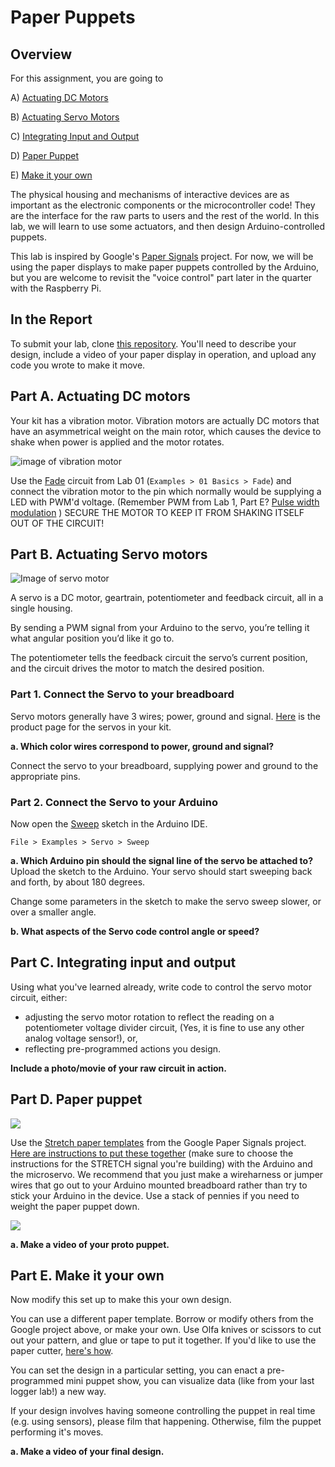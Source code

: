 # Paper Puppets

## Overview
For this assignment, you are going to 

A) [Actuating DC Motors](#part-a-actuating-dc-motors) 

B) [Actuating Servo Motors](#part-b-actuating-servo-motors) 

C) [Integrating Input and Output](#part-c-integrating-input-and-output)

D) [Paper Puppet](#part-d-paper-puppet) 

E) [Make it your own](#part-e-make-it-your-own)



The physical housing and mechanisms of interactive devices are as important as the electronic components or the microcontroller code! They are the interface for the raw parts to users and the rest of the world. In this lab, we will learn to use some actuators, and then design Arduino-controlled puppets.

This lab is inspired by Google's [Paper Signals](https://papersignals.withgoogle.com) project. For now, we will be using the paper displays to make paper puppets controlled by the Arduino, but you are welcome to revisit the "voice control" part later in the quarter with the Raspberry Pi. 


## In the Report

To submit your lab, clone [this repository](https://github.com/FAR-Lab/IDD-Fa18-Lab4). You'll need to describe your design, include a video of your paper display in operation, and upload any code you wrote to make it move.


## Part A. Actuating DC motors


Your kit has a vibration motor. Vibration motors are actually DC motors that have an asymmetrical weight on the main rotor, which causes the device to shake when power is applied and the motor rotates. 

![image of vibration motor](https://cdn-shop.adafruit.com/145x109/1201-01.jpg)

Use the [Fade](https://www.arduino.cc/en/tutorial/fade) circuit from Lab 01 (```Examples > 01 Basics > Fade```) and connect the vibration motor to the pin which normally would be supplying a LED with PWM'd voltage. (Remember PWM from Lab 1, Part E? [Pulse width modulation](https://github.com/FAR-Lab/Developing-and-Designing-Interactive-Devices/wiki/Lab-01#part-e-fade-a-led-using-arduino) )  SECURE THE MOTOR TO KEEP IT FROM SHAKING ITSELF OUT OF THE CIRCUIT!

## Part B. Actuating Servo motors
![Image of servo motor](https://cdn-shop.adafruit.com/145x109/169-06.jpg)

A servo is a DC motor, geartrain, potentiometer and feedback circuit, all in a single housing.

By sending a PWM signal from your Arduino to the servo, you’re telling it what angular position you’d like it go to.

The potentiometer tells the feedback circuit the servo’s current position, and the circuit drives the motor to match the desired position.

### Part 1. Connect the Servo to your breadboard

Servo motors generally have 3 wires; power, ground and signal. [Here](https://www.adafruit.com/product/169) is the product page for the servos in your kit. 

**a. Which color wires correspond to power, ground and signal?**

Connect the servo to your breadboard, supplying power and ground to the appropriate pins. 

### Part 2. Connect the Servo to your Arduino

Now open the [Sweep](https://www.arduino.cc/en/Tutorial/Sweep) sketch in the Arduino IDE. 

```File > Examples > Servo > Sweep```

**a. Which Arduino pin should the signal line of the servo be attached to?**
Upload the sketch to the Arduino. Your servo should start sweeping back and forth, by about 180 degrees.

Change some parameters in the sketch to make the servo sweep slower, or over a smaller angle.

**b. What aspects of the Servo code control angle or speed?**

## Part C. Integrating input and output

Using what you've learned already, write code to control the servo motor circuit, either:
* adjusting the servo motor rotation to reflect the reading on a potentiometer voltage divider circuit, (Yes, it is fine to use any other analog voltage sensor!), or, 
* reflecting pre-programmed actions you design. 

**Include a photo/movie of your raw circuit in action.**

## Part D. Paper puppet
![](https://papersignals.withgoogle.com/static/images/instructions/slides/stretch_00011.png)

Use the [Stretch paper templates](https://papersignals.withgoogle.com/static/files/stretch.pdf) from the Google Paper Signals project. [Here are instructions to put these together](https://papersignals.withgoogle.com/getstarted#put-it-all-together) (make sure to choose the instructions for the STRETCH signal you're building) with the Arduino and the microservo. We recommend that you just make a wireharness or jumper wires that go out to your Arduino mounted breadboard rather than try to stick your Arduino in the device. Use a stack of pennies if you need to weight the paper puppet down.

![](https://github.com/FAR-Lab/Developing-and-Designing-Interactive-Devices/raw/docs/wave.gif)


**a. Make a video of your proto puppet.**

## Part E. Make it your own

Now modify this set up to make this your own design. 

You can use a different paper template. Borrow or modify others from the Google project above, or make your own. Use Olfa knives or scissors to cut out your pattern, and glue or tape to put it together. If you'd like to use the paper cutter, [here's how](https://github.com/FAR-Lab/Developing-and-Designing-Interactive-Devices/wiki/How-to-use-the-Silhouette-Cameo-Cutter).

You can set the design in a particular setting, you can enact a pre-programmed mini puppet show, you can visualize data (like from your last logger lab!) a new way.

If your design involves having someone controlling the puppet in real time (e.g. using sensors), please film that happening. Otherwise, film the puppet performing it's moves. 

**a. Make a video of your final design.**
 